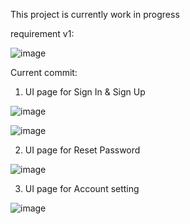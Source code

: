 This project is currently work in progress

requirement v1:

![image](https://github.com/user-attachments/assets/8b2e9eb4-503c-40bb-9a01-4d19bd56f51d)



Current commit:
1. UI page for Sign In & Sign Up

![image](https://github.com/user-attachments/assets/46d50d9f-a994-411b-97fa-2402d3fa858e)



![image](https://github.com/user-attachments/assets/f528523e-4a29-42a5-9050-8b46c1988d8a)



2. UI page for Reset Password


![image](https://github.com/user-attachments/assets/b2ad7877-65d6-41c8-a98b-543961223e0a)


3. UI page for Account setting

![image](https://github.com/user-attachments/assets/ca704ae7-12c7-4b2f-a30e-018ede4129d3)
